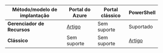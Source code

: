 | **Método/modelo de implantação** | **Portal do Azure** | **Portal clássico** | **PowerShell** |
| --- | --- | --- | --- |
| **Gerenciador de Recursos** |[Artigo](../articles/vpn-gateway/vpn-gateway-howto-multi-site-to-site-resource-manager-portal.md) |Sem suporte |Suportado |
| **Clássico** |Sem suporte |Sem suporte |[Artigo](../articles/vpn-gateway/vpn-gateway-multi-site.md) |

<!--HONumber=Oct16_HO2-->


